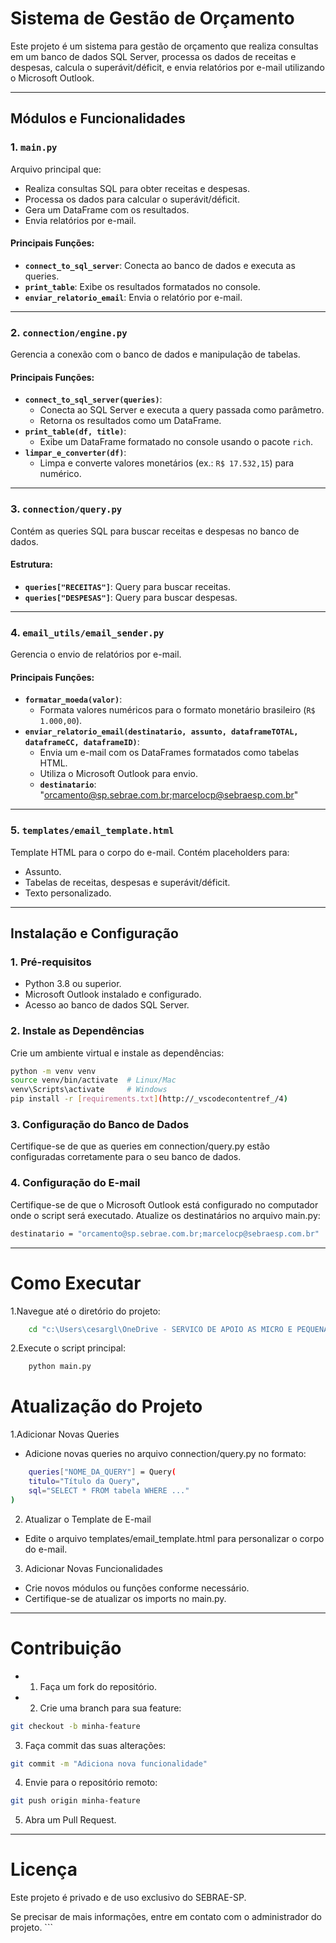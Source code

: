# Sistema de Gestão de Orçamento

Este projeto é um sistema para gestão de orçamento que realiza consultas em um banco de dados SQL Server, processa os dados de receitas e despesas, calcula o superávit/déficit, e envia relatórios por e-mail utilizando o Microsoft Outlook.

---

## Módulos e Funcionalidades

### 1. `main.py`
Arquivo principal que:
- Realiza consultas SQL para obter receitas e despesas.
- Processa os dados para calcular o superávit/déficit.
- Gera um DataFrame com os resultados.
- Envia relatórios por e-mail.

#### Principais Funções:
- **`connect_to_sql_server`**: Conecta ao banco de dados e executa as queries.
- **`print_table`**: Exibe os resultados formatados no console.
- **`enviar_relatorio_email`**: Envia o relatório por e-mail.

---

### 2. `connection/engine.py`
Gerencia a conexão com o banco de dados e manipulação de tabelas.

#### Principais Funções:
- **`connect_to_sql_server(queries)`**:
  - Conecta ao SQL Server e executa a query passada como parâmetro.
  - Retorna os resultados como um DataFrame.
- **`print_table(df, title)`**:
  - Exibe um DataFrame formatado no console usando o pacote `rich`.
- **`limpar_e_converter(df)`**:
  - Limpa e converte valores monetários (ex.: `R$ 17.532,15`) para numérico.

---

### 3. `connection/query.py`
Contém as queries SQL para buscar receitas e despesas no banco de dados.

#### Estrutura:
- **`queries["RECEITAS"]`**: Query para buscar receitas.
- **`queries["DESPESAS"]`**: Query para buscar despesas.

---

### 4. `email_utils/email_sender.py`
Gerencia o envio de relatórios por e-mail.

#### Principais Funções:
- **`formatar_moeda(valor)`**:
  - Formata valores numéricos para o formato monetário brasileiro (`R$ 1.000,00`).
- **`enviar_relatorio_email(destinatario, assunto, dataframeTOTAL, dataframeCC, dataframeID)`**:
  - Envia um e-mail com os DataFrames formatados como tabelas HTML.
  - Utiliza o Microsoft Outlook para envio.
  - **`destinatario`**: "orcamento@sp.sebrae.com.br;marcelocp@sebraesp.com.br"

---

### 5. `templates/email_template.html`
Template HTML para o corpo do e-mail. Contém placeholders para:
- Assunto.
- Tabelas de receitas, despesas e superávit/déficit.
- Texto personalizado.

---

## Instalação e Configuração

### 1. Pré-requisitos
- Python 3.8 ou superior.
- Microsoft Outlook instalado e configurado.
- Acesso ao banco de dados SQL Server.

### 2. Instale as Dependências
Crie um ambiente virtual e instale as dependências:
```bash
python -m venv venv
source venv/bin/activate  # Linux/Mac
venv\Scripts\activate     # Windows
pip install -r [requirements.txt](http://_vscodecontentref_/4)
```

### 3. Configuração do Banco de Dados
Certifique-se de que as queries em connection/query.py estão configuradas corretamente para o seu banco de dados.
### 4. Configuração do E-mail
Certifique-se de que o Microsoft Outlook está configurado no computador onde o script será executado.
Atualize os destinatários no arquivo main.py:
```bash
destinatario = "orcamento@sp.sebrae.com.br;marcelocp@sebraesp.com.br"
```
---

# Como Executar
1.Navegue até o diretório do projeto:
```bash
    cd "c:\Users\cesargl\OneDrive - SERVICO DE APOIO AS MICRO E PEQUENAS EMPRESAS DE SAO PAULO - SEBRAE\Área de Trabalho\Orcamento"
``` 
2.Execute o script principal:
```bash
    python main.py
```
# Atualização do Projeto
1.Adicionar Novas Queries
- Adicione novas queries no arquivo connection/query.py no formato:
```bash
    queries["NOME_DA_QUERY"] = Query(
    titulo="Título da Query",
    sql="SELECT * FROM tabela WHERE ..."
)
```
2. Atualizar o Template de E-mail
- Edite o arquivo templates/email_template.html para personalizar o corpo do e-mail.

3. Adicionar Novas Funcionalidades
- Crie novos módulos ou funções conforme necessário.
- Certifique-se de atualizar os imports no main.py.

---

# Contribuição
- 1. Faça um fork do repositório.
- 2. Crie uma branch para sua feature:
```bash
git checkout -b minha-feature
```
3. Faça commit das suas alterações:
```bash
git commit -m "Adiciona nova funcionalidade"
```
4. Envie para o repositório remoto:
```bash
git push origin minha-feature
```
5. Abra um Pull Request.

---

# Licença
Este projeto é privado e de uso exclusivo do SEBRAE-SP.

Se precisar de mais informações, entre em contato com o administrador do projeto. ```






